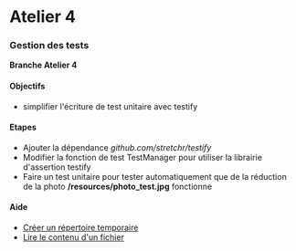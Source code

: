 # Atelier 4
### Gestion des tests

**Branche Atelier 4**

#### Objectifs

* simplifier l'écriture de test unitaire avec testify

#### Etapes

* Ajouter la dépendance _github.com/stretchr/testify_
* Modifier la fonction de test TestManager pour utiliser la librairie d'assertion testify
* Faire un test unitaire pour tester automatiquement que de la réduction de la photo **/resources/photo_test.jpg** fonctionne

#### Aide

* [Créer un répertoire temporaire](https://pkg.go.dev/io/ioutil#TempDir)
* [Lire le contenu d'un fichier](https://pkg.go.dev/io/ioutil#ReadFile)